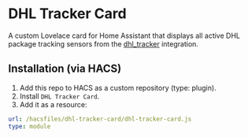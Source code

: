 # DHL Tracker Card

A custom Lovelace card for Home Assistant that displays all active DHL package tracking sensors from the [dhl_tracker](https://github.com/nk-designz/home-assistant-dhl-tracker) integration.

## Installation (via HACS)

1. Add this repo to HACS as a custom repository (type: plugin).
2. Install `DHL Tracker Card`.
3. Add it as a resource:

```yaml
url: /hacsfiles/dhl-tracker-card/dhl-tracker-card.js
type: module
```
